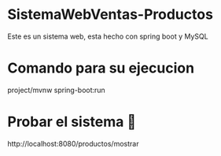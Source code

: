 # SistemaWebVentas-Productos
Este es un sistema web, esta hecho con spring boot y MySQL

# Comando para su ejecucion
project/mvnw spring-boot:run

# Probar el sistema 🙌
http://localhost:8080/productos/mostrar